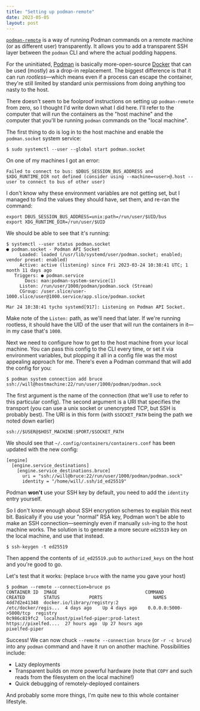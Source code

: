 ```yaml
---
title: "Setting up podman-remote"
date: 2023-05-05
layout: post
---
```


[`podman-remote`](https://docs.podman.io/en/latest/markdown/podman-remote.1.html) is a way of running Podman commands on a remote machine (or as different user) transparently. It allows you to add a transparent SSH layer between the `podman` CLI and where the actual podding happens.

For the uninitiated, [Podman](http://podman.io) is basically more-open-source [Docker](https://docker.com) that can be used (mostly) as a drop-in replacement. The biggest difference is that it can run _rootless_—which means even if a process can escape the container, they're still limited by standard unix permissions from doing anything too nasty to the host.

There doesn't seem to be foolproof instructions on setting up `podman-remote` from zero, so I thought I'd write down what I did here. I'll refer to the computer that will run the containers as the "host machine" and the computer that you'll be running `podman` commands on the "local machine".

The first thing to do is log in to the host machine and enable the `podman.socket` system service:

```shell
$ sudo systemctl --user --global start podman.socket
```

On one of my machines I got an error:

`Failed to connect to bus: $DBUS_SESSION_BUS_ADDRESS and $XDG_RUNTIME_DIR not defined (consider using --machine=<user>@.host --user to connect to bus of other user)`

I don't know why these environment variables are not getting set, but I managed to find the values they should have, set them, and re-ran the command:

```shell
export DBUS_SESSION_BUS_ADDRESS=unix:path=/run/user/$UID/bus
export XDG_RUNTIME_DIR=/run/user/$UID
```

We should be able to see that it's running:

```shell
$ systemctl --user status podman.socket
● podman.socket - Podman API Socket
     Loaded: loaded (/usr/lib/systemd/user/podman.socket; enabled; vendor preset: enabled)
     Active: active (listening) since Fri 2023-03-24 10:38:41 UTC; 1 month 11 days ago
   Triggers: ● podman.service
       Docs: man:podman-system-service(1)
     Listen: /run/user/1000/podman/podman.sock (Stream)
     CGroup: /user.slice/user-1000.slice/user@1000.service/app.slice/podman.socket

Mar 24 10:38:41 tycho systemd[917]: Listening on Podman API Socket.
```

Make note of the `Listen:` path, as we'll need that later. If we're running rootless, it should have the UID of the user that will run the containers in it—in my case that's `1000`.

Next we need to configure how to get to the host machine from your local machine. You can pass this config to the CLI every time, or set it via environment variables, but plopping it all in a config file was the most appealing approach for me. There's even a Podman command that will add the config for you:

```shell
$ podman system connection add bruce ssh://will@hostmachine:22/run/user/1000/podman/podman.sock
```

The first argument is the name of the connection (that we'll use to refer to this particular config). The second argument is a URI that specifies the transport (you can use a unix socket or unencrypted TCP, but SSH is probably best). The URI is in this form (with `$SOCKET_PATH` being the path we noted down earlier)

```
ssh://$USER@$HOST_MACHINE:$PORT/$SOCKET_PATH
```

We should see that `~/.config/containers/containers.conf` has been updated with the new config:

```
[engine]
  [engine.service_destinations]
    [engine.service_destinations.bruce]
      uri = "ssh://will@bruce:22/run/user/1000/podman/podman.sock"
      identity = "/home/will/.ssh/id_ed25519"
```

Podman **won't** use your SSH key by default, you need to add the `identity` entry yourself.

So I don't know enough about SSH encryption schemes to explain this next bit. Basically if you use your "normal" RSA key, Podman won't be able to make an SSH connection—seemingly even if manually `ssh`-ing to the host machine works. The solution is to generate a more secure `ed25519` key on the local machine, and use that instead.

```shell
$ ssh-keygen -t ed25519
```

Then append the contents of `id_ed25519.pub` to `authorized_keys` on the host and you're good to go.

Let's test that it works: (replace `bruce` with the name you gave your host)

```shell
$ podman --remote --connection=bruce ps
CONTAINER ID  IMAGE                                 COMMAND               CREATED       STATUS           PORTS                   NAMES
4dd7d2e41348  docker.io/library/registry:2          /etc/docker/regis...  4 days ago    Up 4 days ago    0.0.0.0:5000->5000/tcp  registry
0c986c819fc2  localhost/pixelfed-piper:prod-latest  https://pixelfed....  27 hours ago  Up 27 hours ago                          pixelfed-piper
```

Success! We can now chuck `--remote --connection bruce` (or `-r -c bruce`) into any `podman` command and have it run on another machine. Possibilities include:

- Lazy deployments
- Transparent builds on more powerful hardware (note that `COPY` and such reads from the filesystem on the local machine!)
- Quick debugging of remotely-deployed containers

And probably some more things, I'm quite new to this whole container lifestyle.
